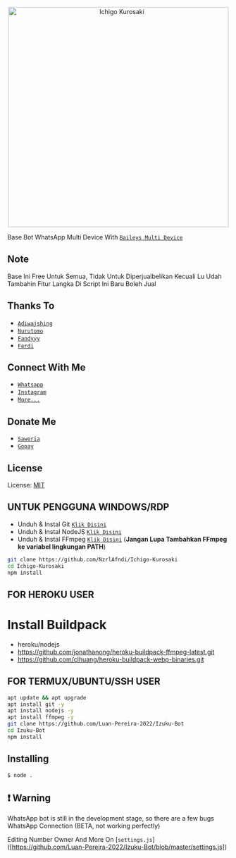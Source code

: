 <p align="center">
<img src="https://telegra.ph/file/5bd80998f8262a0a5e64f.jpg" alt="Ichigo Kurosaki" width="500"/>

Base Bot WhatsApp Multi Device With [`Baileys Multi Device`](https://github.com/adiwajshing)

## Note
Base Ini Free Untuk Semua, Tidak Untuk Diperjualbelikan Kecuali Lu Udah Tambahin Fitur Langka Di Script Ini Baru Boleh Jual

## Thanks To
* [`Adiwajshing`](https://github.com/adiwajshing)
* [`Nurutomo`](https://github.com/Nurutomo)
* [`Fandyyy`](https://github.com/FBOTZ-YT)
* [`Ferdi`](https://github.com/FERDIZ-afk)

## Connect With Me
* [`Whatsapp`](https://wa.me/6285609233482?text=Assalamualaikum)
* [`Instagram`](https://instagram.com/_nzrlafndi)
* [`More...`](https://linktr.ee/NzrlAfndi)

## Donate Me
* [`Saweria`](https://saweria.co/Fandyy)
* [`Gopay`](https://telegra.ph/file/4abd43eeab0c17edebff2.jpg)

## License
License: [MIT](https://en.wikipedia.org/wiki/MIT_License)

## UNTUK PENGGUNA WINDOWS/RDP

* Unduh & Instal Git [`Klik Disini`](https://git-scm.com/downloads)
* Unduh & Instal NodeJS [`Klik Disini`](https://nodejs.org/en/download)
* Unduh & Instal FFmpeg [`Klik Disini`](https://ffmpeg.org/download.html) (**Jangan Lupa Tambahkan FFmpeg ke variabel lingkungan PATH**)


```bash
git clone https://github.com/NzrlAfndi/Ichigo-Kurosaki
cd Ichigo-Kurosaki
npm install
```


## FOR HEROKU USER
# Install Buildpack
- heroku/nodejs
- https://github.com/jonathanong/heroku-buildpack-ffmpeg-latest.git
- https://github.com/clhuang/heroku-buildpack-webp-binaries.git


## FOR TERMUX/UBUNTU/SSH USER

```bash
apt update && apt upgrade
apt install git -y
apt install nodejs -y
apt install ffmpeg -y
git clone https://github.com/Luan-Pereira-2022/Izuku-Bot
cd Izuku-Bot
npm install
```

## Installing
```bash
$ node .
```

## ❗ Warning
WhatsApp bot is still in the development stage, so there are a few bugs
WhatsApp Connection (BETA, not working perfectly)

Editing Number Owner And More On [`settings.js`] ([https://github.com/Luan-Pereira-2022/Izuku-Bot/blob/master/settings.js])


